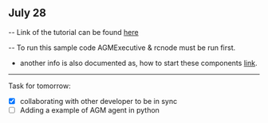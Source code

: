 ## July 28

-- Link of the tutorial can be found [here](https://github.com/rahulkatiyar19955/AGMagentSampleCode)

-- To run this sample code AGMExecutive & rcnode must be  run first.
  - another info is also documented as, how to start these components [link](https://github.com/rahulkatiyar19955/AGMagentSampleCode/blob/master/startingAGM.md).

---
Task for tomorrow:
- [x] collaborating with other developer to be in sync
- [ ] Adding a example of AGM agent in python

